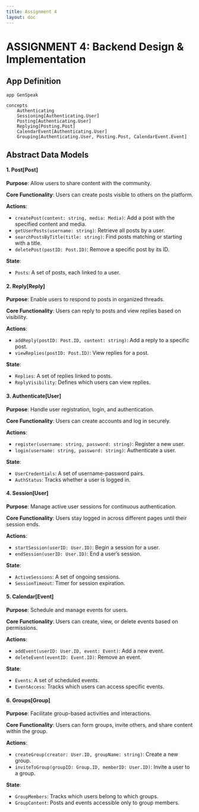 ```yaml
---
title: Assignment 4
layout: doc
---
```

# ASSIGNMENT 4: Backend Design & Implementation

## App Definition
```
app GenSpeak

concepts
    Authenticating
    Sessioning[Authenticating.User]
    Posting[Authenticating.User]
    Replying[Posting.Post]
    CalendarEvent[Authenticating.User]
    Grouping[Authenticating.User, Posting.Post, CalendarEvent.Event]
```

## Abstract Data Models

#### 1. **Post[Post]**
**Purpose**: Allow users to share content with the community.

**Core Functionality**: Users can create posts visible to others on the platform.

**Actions**:
- `createPost(content: string, media: Media)`: Add a post with the specified content and media.
- `getUserPosts(username: string)`: Retrieve all posts by a user.
- `searchPostsByTitle(title: string)`: Find posts matching or starting with a title.
- `deletePost(postID: Post.ID)`: Remove a specific post by its ID.

**State**:
- `Posts`: A set of posts, each linked to a user.

#### 2. **Reply[Reply]**
**Purpose**: Enable users to respond to posts in organized threads.

**Core Functionality**: Users can reply to posts and view replies based on visibility.

**Actions**:
- `addReply(postID: Post.ID, content: string)`: Add a reply to a specific post.
- `viewReplies(postID: Post.ID)`: View replies for a post.

**State**:
- `Replies`: A set of replies linked to posts.
- `ReplyVisibility`: Defines which users can view replies.

#### 3. **Authenticate[User]**
**Purpose**: Handle user registration, login, and authentication.

**Core Functionality**: Users can create accounts and log in securely.

**Actions**:
- `register(username: string, password: string)`: Register a new user.
- `login(username: string, password: string)`: Authenticate a user.

**State**:
- `UserCredentials`: A set of username-password pairs.
- `AuthStatus`: Tracks whether a user is logged in.

#### 4. **Session[User]**
**Purpose**: Manage active user sessions for continuous authentication.

**Core Functionality**: Users stay logged in across different pages until their session ends.

**Actions**:
- `startSession(userID: User.ID)`: Begin a session for a user.
- `endSession(userID: User.ID)`: End a user’s session.

**State**:
- `ActiveSessions`: A set of ongoing sessions.
- `SessionTimeout`: Timer for session expiration.

#### 5. **Calendar[Event]**
**Purpose**: Schedule and manage events for users.

**Core Functionality**: Users can create, view, or delete events based on permissions.

**Actions**:
- `addEvent(userID: User.ID, event: Event)`: Add a new event.
- `deleteEvent(eventID: Event.ID)`: Remove an event.

**State**:
- `Events`: A set of scheduled events.
- `EventAccess`: Tracks which users can access specific events.

#### 6. **Groups[Group]**
**Purpose**: Facilitate group-based activities and interactions.

**Core Functionality**: Users can form groups, invite others, and share content within the group.

**Actions**:
- `createGroup(creator: User.ID, groupName: string)`: Create a new group.
- `inviteToGroup(groupID: Group.ID, memberID: User.ID)`: Invite a user to a group.

**State**:
- `GroupMembers`: Tracks which users belong to which groups.
- `GroupContent`: Posts and events accessible only to group members.
